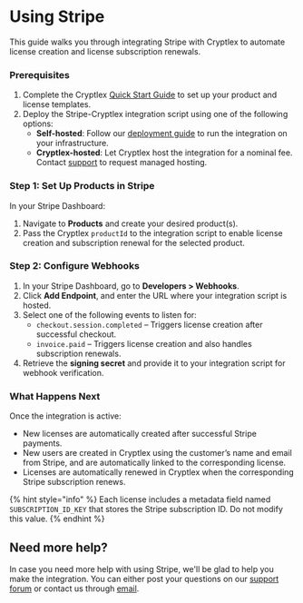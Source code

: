 # Using Stripe

This guide walks you through integrating Stripe with Cryptlex to automate license creation and license subscription renewals.

### Prerequisites

1. Complete the Cryptlex [Quick Start Guide](https://docs.cryptlex.com/#quick-start) to set up your product and license templates.
2. Deploy the Stripe-Cryptlex integration script using one of the following options:
   * **Self-hosted**: Follow our [deployment guide](https://github.com/cryptlex/third-party-integrations/tree/main/stripe) to run the integration on your infrastructure.
   * **Cryptlex-hosted**: Let Cryptlex host the integration for a nominal fee. Contact [support](mailto:support@cryptlex.com) to request managed hosting.

### Step 1: Set Up Products in Stripe

In your Stripe Dashboard:

1. Navigate to **Products** and create your desired product(s).
2. Pass the Cryptlex `productId` to the integration script to enable license creation and subscription renewal for the selected product.

### Step 2: Configure Webhooks

1. In your Stripe Dashboard, go to **Developers > Webhooks**.
2. Click **Add Endpoint**, and enter the URL where your integration script is hosted.
3. Select one of the following events to listen for:
   * `checkout.session.completed` – Triggers license creation after successful checkout.
   * `invoice.paid` – Triggers license creation and also handles subscription renewals.
4. Retrieve the **signing secret** and provide it to your integration script for webhook verification.

### What Happens Next

Once the integration is active:

* New licenses are automatically created after successful Stripe payments.
* New users are created in Cryptlex using the customer’s name and email from Stripe, and are automatically linked to the corresponding license.
* Licenses are automatically renewed in Cryptlex when the corresponding Stripe subscription renews.

{% hint style="info" %}
Each license includes a metadata field named `SUBSCRIPTION_ID_KEY` that stores the Stripe subscription ID. Do not modify this value.
{% endhint %}

## Need more help?

In case you need more help with using Stripe, we'll be glad to help you make the integration. You can either post your questions on our [support forum](https://forums.cryptlex.com/) or contact us through [email](mailto:support@cryptlex.com).
